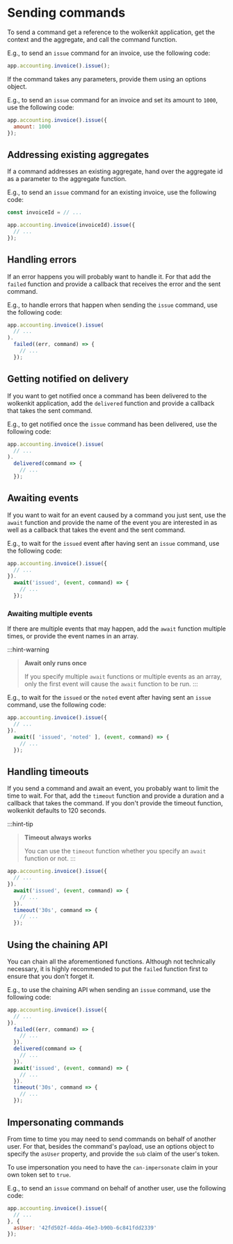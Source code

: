 # Sending commands

To send a command get a reference to the wolkenkit application, get the context and the aggregate, and call the command function.

E.g., to send an `issue` command for an invoice, use the following code:

```javascript
app.accounting.invoice().issue();
```

If the command takes any parameters, provide them using an options object.

E.g., to send an `issue` command for an invoice and set its amount to `1000`, use the following code:

```javascript
app.accounting.invoice().issue({
  amount: 1000
});
```

## Addressing existing aggregates

If a command addresses an existing aggregate, hand over the aggregate id as a parameter to the aggregate function.

E.g., to send an `issue` command for an existing invoice, use the following code:

```javascript
const invoiceId = // ...

app.accounting.invoice(invoiceId).issue({
  // ...
});
```

## Handling errors

If an error happens you will probably want to handle it. For that add the `failed` function and provide a callback that receives the error and the sent command.

E.g., to handle errors that happen when sending the `issue` command, use the following code:

```javascript
app.accounting.invoice().issue(
  // ...
).
  failed((err, command) => {
    // ...
  });
```

## Getting notified on delivery

If you want to get notified once a command has been delivered to the wolkenkit application, add the `delivered` function and provide a callback that takes the sent command.

E.g., to get notified once the `issue` command has been delivered, use the following code:

```javascript
app.accounting.invoice().issue(
  // ...
).
  delivered(command => {
    // ...
  });
```

## Awaiting events

If you want to wait for an event caused by a command you just sent, use the `await` function and provide the name of the event you are interested in as well as a callback that takes the event and the sent command.

E.g., to wait for the `issued` event after having sent an `issue` command, use the following code:

```javascript
app.accounting.invoice().issue({
  // ...
}).
  await('issued', (event, command) => {
    // ...
  });
```

### Awaiting multiple events

If there are multiple events that may happen, add the `await` function multiple times, or provide the event names in an array.

:::hint-warning
> **Await only runs once**
>
> If you specify multiple `await` functions or multiple events as an array, only the first event will cause the `await` function to be run.
:::

E.g., to wait for the `issued` or the `noted` event after having sent an `issue` command, use the following code:

```javascript
app.accounting.invoice().issue({
  // ...
}).
  await([ 'issued', 'noted' ], (event, command) => {
    // ...
  });
```

## Handling timeouts

If you send a command and await an event, you probably want to limit the time to wait. For that, add the `timeout` function and provide a duration and a callback that takes the command. If you don't provide the timeout function, wolkenkit defaults to 120 seconds.

:::hint-tip
> **Timeout always works**
>
> You can use the `timeout` function whether you specify an `await` function or not.
:::

```javascript
app.accounting.invoice().issue({
  // ...
}).
  await('issued', (event, command) => {
    // ...
  }).
  timeout('30s', command => {
    // ...
  });
```

## Using the chaining API

You can chain all the aforementioned functions. Although not technically necessary, it is highly recommended to put the `failed` function first to ensure that you don't forget it.

E.g., to use the chaining API when sending an `issue` command, use the following code:

```javascript
app.accounting.invoice().issue({
  // ...
}).
  failed((err, command) => {
    // ...
  }).
  delivered(command => {
    // ...
  }).
  await('issued', (event, command) => {
    // ...
  }).
  timeout('30s', command => {
    // ...
  });
```

## Impersonating commands

From time to time you may need to send commands on behalf of another user. For that, besides the command's payload, use an options object to specify the `asUser` property, and provide the `sub` claim of the user's token.

To use impersonation you need to have the `can-impersonate` claim in your own token set to `true`.

E.g., to send an `issue` command on behalf of another user, use the following code:

```javascript
app.accounting.invoice().issue({
  // ...
}, {
  asUser: '42fd502f-4dda-46e3-b90b-6c841fdd2339'
});
```
